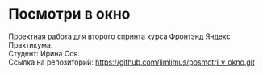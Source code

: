 # Посмотри в окно  
Проектная работа для второго спринта курса Фронтэнд Яндекс Практикума.  
Студент: Ирина Соя.  
Ссылка на репозиторий: https://github.com/limlimus/posmotri_v_okno.git
